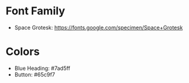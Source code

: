 # Font Family

- Space Grotesk: https://fonts.google.com/specimen/Space+Grotesk

# Colors

- Blue Heading: #7ad5ff
- Button: #65c9f7